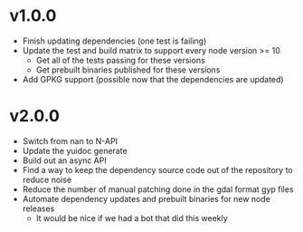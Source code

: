 # v1.0.0

- Finish updating dependencies (one test is failing)
- Update the test and build matrix to support every node version >= 10
  - Get all of the tests passing for these versions
  - Get prebuilt binaries published for these versions
- Add GPKG support (possible now that the dependencies are updated)

# v2.0.0

- Switch from nan to N-API
- Update the yuidoc generate
- Build out an async API
- Find a way to keep the dependency source code out of the repository to reduce noise
- Reduce the number of manual patching done in the gdal format gyp files
- Automate dependency updates and prebuilt binaries for new node releases
  - It would be nice if we had a bot that did this weekly
